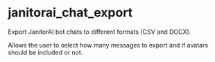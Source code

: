 # janitorai_chat_export
Export JanitorAI bot chats to different formats (CSV and DOCX).

Allows the user to select how many messages to export and if avatars should be included or not.

